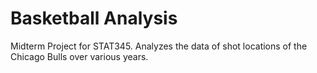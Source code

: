 # Basketball Analysis
Midterm Project for STAT345. Analyzes the data of shot locations of the Chicago Bulls over various years.
